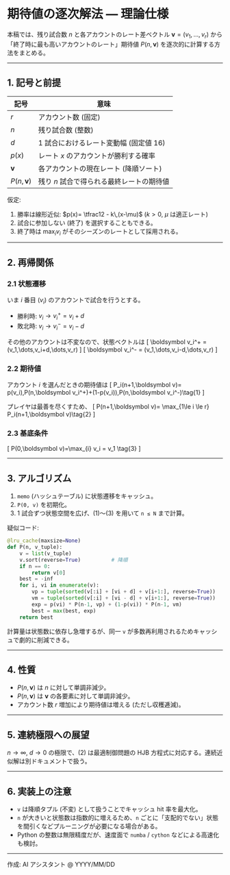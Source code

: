 # 期待値の逐次解法 — 理論仕様

本稿では、残り試合数 $n$ と各アカウントのレート差ベクトル $\boldsymbol v=(v_1,\dots,v_r)$ から「終了時に最も高いアカウントのレート」期待値 $P(n,\boldsymbol v)$ を逐次的に計算する方法をまとめる。

---

## 1. 記号と前提
| 記号 | 意味 |
|------|------|
| $r$ | アカウント数 (固定) |
| $n$ | 残り試合数 (整数) |
| $d$ | 1 試合におけるレート変動幅 (固定値 16) |
| $p(x)$ | レート $x$ のアカウントが勝利する確率 |
| $\boldsymbol v$ | 各アカウントの現在レート (降順ソート) |
| $P(n,\boldsymbol v)$ | 残り $n$ 試合で得られる最終レートの期待値 |

仮定:
1. 勝率は線形近似: $p(x)= \tfrac12 - k\,(x-\mu)$ ($k>0$, $\mu$ は適正レート)
2. 試合に参加しない (終了) を選択することもできる。
3. 終了時は $\max_i v_i$ がそのシーズンのレートとして採用される。

---

## 2. 再帰関係
### 2.1 状態遷移
いま $i$ 番目 ($v_i$) のアカウントで試合を行うとする。
* 勝利時: $v_i \to v_i^+ = v_i + d$
* 敗北時: $v_i \to v_i^- = v_i - d$

その他のアカウントは不変なので、状態ベクトルは
\[ \boldsymbol v_i^+ = (v_1,\dots,v_i+d,\dots,v_r) \]
\[ \boldsymbol v_i^- = (v_1,\dots,v_i-d,\dots,v_r) \]

### 2.2 期待値
アカウント $i$ を選んだときの期待値は
\[
P_i(n+1,\boldsymbol v)= p(v_i)\,P(n,\boldsymbol v_i^+)+(1-p(v_i))\,P(n,\boldsymbol v_i^-)\tag{1}
\]

プレイヤは最善を尽くすため、
\[
P(n+1,\boldsymbol v)= \max_{1\le i \le r} P_i(n+1,\boldsymbol v)\tag{2}
\]

### 2.3 基底条件
\[ P(0,\boldsymbol v)=\max_{i} v_i = v_1 \tag{3} \]

---

## 3. アルゴリズム
1. `memo` (ハッシュテーブル) に状態遷移をキャッシュ。
2. `P(0, v)` を初期化。
3. 1 試合ずつ状態空間を広げ、(1)〜(3) を用いて `n ≤ N` まで計算。

疑似コード:
```python
@lru_cache(maxsize=None)
def P(n, v_tuple):
    v = list(v_tuple)
    v.sort(reverse=True)          # 降順
    if n == 0:
        return v[0]
    best = -inf
    for i, vi in enumerate(v):
        vp = tuple(sorted(v[:i] + [vi + d] + v[i+1:], reverse=True))
        vm = tuple(sorted(v[:i] + [vi - d] + v[i+1:], reverse=True))
        exp = p(vi) * P(n-1, vp) + (1-p(vi)) * P(n-1, vm)
        best = max(best, exp)
    return best
```
計算量は状態数に依存し急増するが、同一 `v` が多数再利用されるためキャッシュで劇的に削減できる。

---

## 4. 性質
* $P(n,\boldsymbol v)$ は $n$ に対して単調非減少。
* $P(n,\boldsymbol v)$ は $\boldsymbol v$ の各要素に対して単調非減少。
* アカウント数 $r$ 増加により期待値は増える (ただし収穫逓減)。

---

## 5. 連続極限への展望
$n \to \infty$, $d \to 0$ の極限で、(2) は最適制御問題の HJB 方程式に対応する。連続近似解は別ドキュメントで扱う。

---

## 6. 実装上の注意
- `v` は降順タプル (不変) として扱うことでキャッシュ hit 率を最大化。
- `n` が大きいと状態数は指数的に増えるため、`n` ごとに「支配的でない」状態を間引くなどプルーニングが必要になる場合がある。
- Python の整数は無限精度だが、速度面で `numba` / `cython` などによる高速化も検討。

---

作成: AI アシスタント @ YYYY/MM/DD 